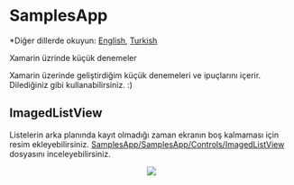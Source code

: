 # SamplesApp

*Diğer dillerde okuyun: [English](README.md), [Turkish](README.tr.md)

Xamarin üzrinde küçük denemeler

Xamarin üzerinde geliştirdiğim küçük denemeleri ve ipuçlarını içerir.
Dilediğiniz gibi kullanabilirsiniz. :)

## ImagedListView
Listelerin arka planında kayıt olmadığı zaman ekranın boş kalmaması için resim ekleyebilirsiniz.
[SamplesApp/SamplesApp/Controls/ImagedListView](https://github.com/erdugen/SamplesApp/tree/main/SamplesApp/Controls) dosyasını inceleyebilirsiniz.

<html>
<p align="center">  
  <img src="https://media.giphy.com/media/Zk0FLyJSluplgUjmWa/giphy.gif">
</p>
</html>
